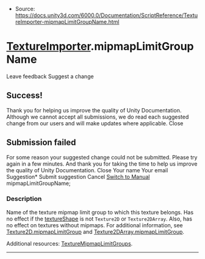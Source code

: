 * Source: https://docs.unity3d.com/6000.0/Documentation/ScriptReference/TextureImporter-mipmapLimitGroupName.html

#  [TextureImporter](https://docs.unity3d.com/6000.0/Documentation/ScriptReference/TextureImporter.html).mipmapLimitGroupName
Leave feedback
Suggest a change
## Success!
Thank you for helping us improve the quality of Unity Documentation. Although we cannot accept all submissions, we do read each suggested change from our users and will make updates where applicable.
Close
## Submission failed
For some reason your suggested change could not be submitted. Please <a>try again</a> in a few minutes. And thank you for taking the time to help us improve the quality of Unity Documentation.
Close
Your name Your email Suggestion* Submit suggestion
Cancel
[Switch to Manual](https://docs.unity3d.com/6000.0/Documentation/Manual/class-TextureImporter.html "Go to TextureImporter Component in the Manual")
mipmapLimitGroupName; 
### Description
Name of the texture mipmap limit group to which this texture belongs.
Has no effect if the [textureShape](https://docs.unity3d.com/6000.0/Documentation/ScriptReference/TextureImporter-textureShape.html) is not `Texture2D` or `Texture2DArray`. Also, has no effect on textures without mipmaps. For additional information, see [Texture2D.mipmapLimitGroup](https://docs.unity3d.com/6000.0/Documentation/ScriptReference/Texture2D-mipmapLimitGroup.html) and [Texture2DArray.mipmapLimitGroup](https://docs.unity3d.com/6000.0/Documentation/ScriptReference/Texture2DArray-mipmapLimitGroup.html).  
  
Additional resources: [TextureMipmapLimitGroups](https://docs.unity3d.com/6000.0/Documentation/ScriptReference/TextureMipmapLimitGroups.html).
* * *
